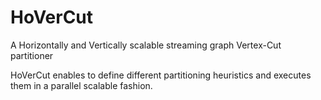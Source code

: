 # HoVerCut
A Horizontally and Vertically scalable streaming graph Vertex-Cut partitioner

HoVerCut enables to define different partitioning heuristics and executes them in a parallel scalable fashion.

